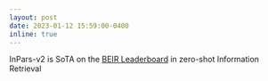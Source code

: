 ```yaml
---
layout: post
date: 2023-01-12 15:59:00-0400
inline: true
---
```


InPars-v2 is SoTA on the [BEIR Leaderboard](https://eval.ai/web/challenges/challenge-page/1897/leaderboard/4475) in zero-shot Information Retrieval
